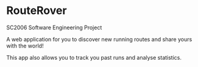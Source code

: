 # RouteRover
SC2006 Software Engineering Project

A web application for you to discover new running routes and share yours with the world!

This app also allows you to track you past runs and analyse statistics.
